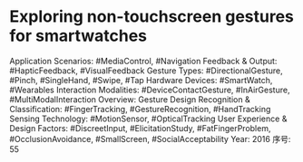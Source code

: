 # Exploring non-touchscreen gestures for smartwatches

Application Scenarios: #MediaControl, #Navigation
Feedback & Output: #HapticFeedback, #VisualFeedback
Gesture Types: #DirectionalGesture, #Pinch, #SingleHand, #Swipe, #Tap
Hardware Devices: #SmartWatch, #Wearables
Interaction Modalities: #DeviceContactGesture, #InAirGesture, #MultiModalInteraction
Overview: Gesture Design
Recognition & Classification: #FingerTracking, #GestureRecognition, #HandTracking
Sensing Technology: #MotionSensor, #OpticalTracking
User Experience & Design Factors: #DiscreetInput, #ElicitationStudy, #FatFingerProblem, #OcclusionAvoidance, #SmallScreen, #SocialAcceptability
Year: 2016
序号: 55
